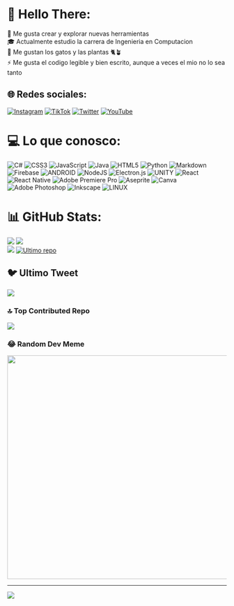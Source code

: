 # 💫 Hello There:
🔧 Me gusta crear y explorar nuevas herramientas<br>🎓 Actualmente estudio la carrera de Ingenieria en Computacion<br>🌱 Me gustan los gatos y las plantas 🐈🪴<br>⚡ Me gusta el codigo legible y bien escrito, aunque a veces el mio no lo sea tanto


## 🌐 Redes sociales:
[![Instagram](https://img.shields.io/badge/Instagram-%23E4405F.svg?logo=Instagram&logoColor=white)](https://instagram.com/neftali_gc19) 
[![TikTok](https://img.shields.io/badge/TikTok-%23000000.svg?logo=TikTok&logoColor=white)](https://tiktok.com/@nintechyt) 
[![Twitter](https://img.shields.io/badge/Twitter-%231DA1F2.svg?logo=Twitter&logoColor=white)](https://twitter.com/neftali_gc19) 
[![YouTube](https://img.shields.io/badge/YouTube-%23FF0000.svg?logo=YouTube&logoColor=white)](https://youtube.com/@Neftaligc) 

# 💻  Lo que conosco:
![C#](https://img.shields.io/badge/c%23-%23239120.svg?style=for-the-badge&logo=c-sharp&logoColor=white) 
![CSS3](https://img.shields.io/badge/css3-%231572B6.svg?style=for-the-badge&logo=css3&logoColor=white) 
![JavaScript](https://img.shields.io/badge/javascript-%23323330.svg?style=for-the-badge&logo=javascript&logoColor=%23F7DF1E) 
![Java](https://img.shields.io/badge/java-%23ED8B00.svg?style=for-the-badge&logo=java&logoColor=white) 
![HTML5](https://img.shields.io/badge/html5-%23E34F26.svg?style=for-the-badge&logo=html5&logoColor=white) 
![Python](https://img.shields.io/badge/python-3670A0?style=for-the-badge&logo=python&logoColor=ffdd54) 
![Markdown](https://img.shields.io/badge/markdown-%23000000.svg?style=for-the-badge&logo=markdown&logoColor=white) 
![Firebase](https://img.shields.io/badge/firebase-%23039BE5.svg?style=for-the-badge&logo=firebase) 
![ANDROID](https://img.shields.io/badge/android-%2320232a.svg?style=for-the-badge&logo=android&logoColor=%a4c639) 
![NodeJS](https://img.shields.io/badge/node.js-6DA55F?style=for-the-badge&logo=node.js&logoColor=white) 
![Electron.js](https://img.shields.io/badge/Electron-191970?style=for-the-badge&logo=Electron&logoColor=white) 
![UNITY](https://img.shields.io/badge/Unity-%2320232a.svg?style=for-the-badge&logo=unity&logoColor=white) 
![React](https://img.shields.io/badge/react-%2320232a.svg?style=for-the-badge&logo=react&logoColor=%2361DAFB) 
![React Native](https://img.shields.io/badge/react_native-%2320232a.svg?style=for-the-badge&logo=react&logoColor=%2361DAFB) 
![Adobe Premiere Pro](https://img.shields.io/badge/Adobe%20Premiere%20Pro-9999FF.svg?style=for-the-badge&logo=Adobe%20Premiere%20Pro&logoColor=white) 
![Aseprite](https://img.shields.io/badge/Aseprite-FFFFFF?style=for-the-badge&logo=Aseprite&logoColor=#7D929E) 
![Canva](https://img.shields.io/badge/Canva-%2300C4CC.svg?style=for-the-badge&logo=Canva&logoColor=white) 
![Adobe Photoshop](https://img.shields.io/badge/adobephotoshop-%2331A8FF.svg?style=for-the-badge&logo=adobephotoshop&logoColor=white) 
![Inkscape](https://img.shields.io/badge/Inkscape-e0e0e0?style=for-the-badge&logo=inkscape&logoColor=080A13) 
![LINUX](https://img.shields.io/badge/Linux-FCC624?style=for-the-badge&logo=linux&logoColor=black)

# 📊 GitHub Stats:
![](https://github-readme-stats.vercel.app/api?username=NeftaliGC&theme=tokyonight&hide_border=false&include_all_commits=false&count_private=true)
![](https://github-readme-streak-stats.herokuapp.com/?user=NeftaliGC&theme=tokyonight&hide_border=false)<br/>
![](https://github-readme-stats.vercel.app/api/top-langs/?username=NeftaliGC&theme=tokyonight&hide_border=false&include_all_commits=false&count_private=true&layout=compact)
[![Ultimo repo](https://github-readme-stats.vercel.app/api/pin/?username=NeftaliGC&theme=tokyonight&repo=vid-py)](https://github.com/NeftaliGC/vid-py)

## 🐦 Ultimo Tweet
[![](https://gtce.itsvg.in/api?username=neftali_gc19)](https://github.com/VishwaGauravIn/github-twitter-card-embed)


### 🔝 Top Contributed Repo
![](https://github-contributor-stats.vercel.app/api?username=NeftaliGC&limit=5&theme=tokyonight&combine_all_yearly_contributions=true)

### 😂 Random Dev Meme
<img src="https://s3.amazonaws.com/www-inside-design/uploads/2019/02/hackerman.png" width="512px"/>

---
[![](https://visitcount.itsvg.in/api?id=NeftaliGC&icon=4&color=0)](https://visitcount.itsvg.in)

<!-- Proudly created with GPRM ( https://gprm.itsvg.in ) -->
